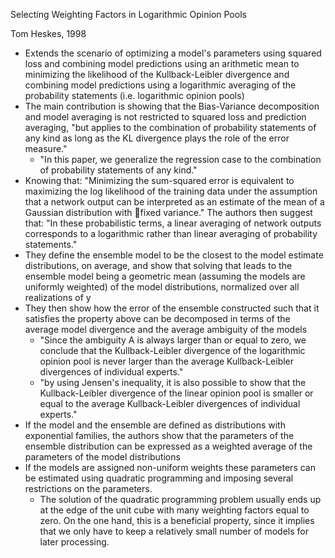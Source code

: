 Selecting Weighting Factors in Logarithmic Opinion Pools

Tom Heskes, 1998

* Extends the scenario of optimizing a model's parameters using squared loss and combining model predictions using an arithmetic mean to minimizing the likelihood of the Kullback-Leibler divergence and combining model predictions using a logarithmic averaging of the probability statements (i.e. logarithmic opinion pools)
* The main contribution is showing that the Bias-Variance decomposition and model averaging is not restricted to squared loss and prediction averaging, "but applies to the combination of probability statements of any kind as long as the KL divergence plays the role of the error measure."
    * "In this paper, we generalize the regression case to the combination of probability statements of any kind."
* Knowing that: "Minimizing the sum-squared error is equivalent to maximizing the log likelihood of the training data under the assumption that a network output can be interpreted as an estimate of the mean of a Gaussian distribution with fixed variance." The authors then suggest that: "In these probabilistic terms, a linear averaging of network outputs corresponds to a logarithmic rather than linear averaging of probability statements."
* They define the ensemble model to be the closest to the model estimate distributions, on average, and show that solving that leads to the ensemble model being a geometric mean (assuming the models are uniformly weighted) of the model distributions, normalized over all realizations of y
* They then show how the error of the ensemble constructed such that it satisfies the property above can be decomposed in terms of the average model divergence and the average ambiguity of the models
    * "Since the ambiguity A is always larger than or equal to zero, we conclude that the Kullback-Leibler divergence of the logarithmic opinion pool is never larger than the average Kullback-Leibler divergences of individual experts."
    * "by using Jensen's inequality, it is also possible to show that the Kullback-Leibler divergence of the linear opinion pool is smaller or equal to the average Kullback-Leibler divergences of individual experts."
* If the model and the ensemble are defined as distributions with exponential families, the authors show that the parameters of the ensemble distribution can be expressed as a weighted average of the parameters of the model distributions
* If the models are assigned non-uniform weights these parameters can be estimated using quadratic programming and imposing several restrictions on the parameters.
    * The solution of the quadratic programming problem usually ends up at the edge of the unit cube with many weighting factors equal to zero. On the one hand, this is a beneficial property, since it implies that we only have to keep a relatively small number of models for later processing.